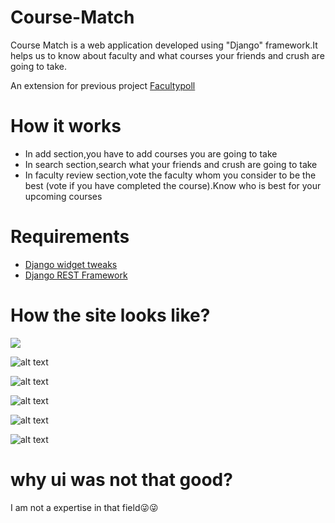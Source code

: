 # Course-Match

Course Match is a web application developed using "Django" framework.It helps us to know about faculty and what courses your friends and crush are going to take.

An extension for previous project [Facultypoll](https://github.com/likhith1542/VITAP-facultypoll)

# How it works
* In add section,you have to add courses you are going to take
* In search section,search what your friends and crush are going to take
* In faculty review section,vote the faculty whom you consider to be the best (vote if you have completed the course).Know who is best for your upcoming courses

# Requirements
* [Django widget tweaks](https://pypi.org/project/django-widget-tweaks/)
* [Django REST Framework](https://pypi.org/project/djangorestframework/)

# How the site looks like?

<img src="https://github.com/likhith1542/Course-Match/blob/master/Screenshot%20(78).png">

![alt text](https://github.com/likhith1542/Course-Match/blob/master/Screenshot%20(79).png)

![alt text](https://github.com/likhith1542/Course-Match/blob/master/Screenshot%20(80).png)

![alt text](https://github.com/likhith1542/Course-Match/blob/master/Screenshot%20(81).png)

![alt text](https://github.com/likhith1542/Course-Match/blob/master/Screenshot%20(82).png)

![alt text](https://github.com/likhith1542/Course-Match/blob/master/Screenshot%20(83).png)

# why ui was not that good?
I am not a expertise in that field:stuck_out_tongue_winking_eye::stuck_out_tongue_winking_eye:
